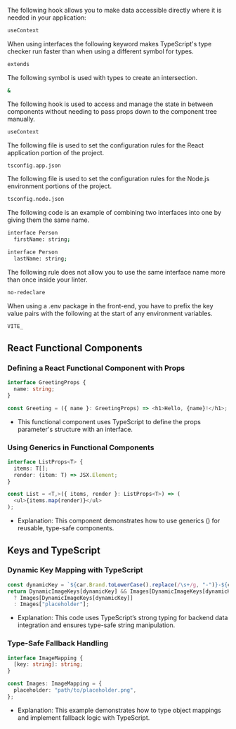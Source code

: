 The following hook allows you to make data accessible directly where it is needed in your application:

```bash
useContext
```

When using interfaces the following keyword makes TypeScript's type checker run faster than when using a different symbol for types.

```bash
extends
```

The following symbol is used with types to create an intersection.

```bash
&
```
The following hook is used to access and manage the state in between components without needing to pass props down to the component tree manually.

```bash
useContext
```

The following file is used to set the configuration rules for the React application portion of the project.

```bash
tsconfig.app.json
```

The following file is used to set the configuration rules for the Node.js environment portions of the project.

```bash
tsconfig.node.json
```

The following code is an example of combining two interfaces into one by giving them the same name.

```bash
interface Person
  firstName: string;

interface Person
  lastName: string;
```

The following rule does not allow you to use the same interface name more than once inside your linter.

```bash
no-redeclare
```

When using a .env package in the front-end, you have to prefix the key value pairs with the following at the start of any environment variables.

```bash
VITE_
```
 
 ## React Functional Components

 ### Defining a React Functional Component with Props

```typescript
interface GreetingProps {
  name: string;
}

const Greeting = ({ name }: GreetingProps) => <h1>Hello, {name}!</h1>;
```

- This functional component uses TypeScript to define the props parameter's structure with an interface.

### Using Generics in Functional Components

```typescript
interface ListProps<T> {
  items: T[];
  render: (item: T) => JSX.Element;
}

const List = <T,>({ items, render }: ListProps<T>) => (
  <ul>{items.map(render)}</ul>
);
```

- Explanation: This component demonstrates how to use generics (<T>) for reusable, type-safe components.

## Keys and TypeScript

### Dynamic Key Mapping with TypeScript

```typescript
const dynamicKey = `${car.Brand.toLowerCase().replace(/\s+/g, "-")}-${car.Model.toLowerCase().replace(/\s+/g, "-")}`;
return DynamicImageKeys[dynamicKey] && Images[DynamicImageKeys[dynamicKey]]
  ? Images[DynamicImageKeys[dynamicKey]]
  : Images["placeholder"];
```

- Explanation: This code uses TypeScript’s strong typing for backend data integration and ensures type-safe string manipulation.

### Type-Safe Fallback Handling

```typescript
interface ImageMapping {
  [key: string]: string;
}

const Images: ImageMapping = {
  placeholder: "path/to/placeholder.png",
};
```

- Explanation: This example demonstrates how to type object mappings and implement fallback logic with TypeScript.
